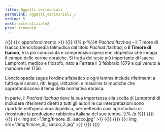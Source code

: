 ```yaml
---
title: Oggetti cerimoniali
permalink: oggetti_cerimoniali_5
ordine: 5
next: interstiziale2
prev: rimmonim
---
```

{{<row class="approfondimento">}}
{{< approfondimento >}}
{{<column1>}}
{{% p %}}# *Pachad Itzchaq* – il Timore di Isacco
L’enciclopedia talmudica dal titolo *Pachad Itzchaq*, o **il Timore di Isacco**, è la più conosciuta e comprensiva opera enciclopedica che indaga il campo delle
norme ebraiche. Si tratta del testo più importante di Isacco Lampronti, medico e filosofo, nato a Ferrara il 3 febbraio 1679 e qui venuto a mancare nel 1756.

L’enciclopedia segue l’ordine alfabetico e ogni lemma include riferimenti a tutti quei canoni, riti, leggi, istituzioni e massime talmudiche che approfondiscono il
tema della normativa ebraica.

In parte, il *Pachad Itzchaq* deve la sua importanza alla scelta di Lampronti di includere riferimenti diretti a tutti gli autori le cui interpretazioni sono riportate
nell’opera enciclopedica, permettendo così agli studiosi di ricostruire la produzione rabbinica italiana del suo tempo.
{{% /p %}}
{{</column1>}}
{{<column>}}
{{< img src="/img/timore_di_isacco.jpg" >}}
{{</column>}}
{{<column>}}
{{< img src="/img/timore_di_isacco_2.jpg" >}}
{{</column>}}
{{</row>}}